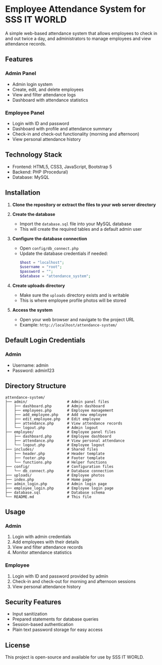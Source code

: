 # Employee Attendance System for SSS IT WORLD

A simple web-based attendance system that allows employees to check in and out twice a day, and administrators to manage employees and view attendance records.

## Features

### Admin Panel
- Admin login system
- Create, edit, and delete employees
- View and filter attendance logs
- Dashboard with attendance statistics

### Employee Panel
- Login with ID and password
- Dashboard with profile and attendance summary
- Check-in and check-out functionality (morning and afternoon)
- View personal attendance history

## Technology Stack
- Frontend: HTML5, CSS3, JavaScript, Bootstrap 5
- Backend: PHP (Procedural)
- Database: MySQL

## Installation

1. **Clone the repository or extract the files to your web server directory**

2. **Create the database**
   - Import the `database.sql` file into your MySQL database
   - This will create the required tables and a default admin user

3. **Configure the database connection**
   - Open `config/db_connect.php`
   - Update the database credentials if needed:
     ```php
     $host = "localhost";
     $username = "root";
     $password = "";
     $database = "attendance_system";
     ```

4. **Create uploads directory**
   - Make sure the `uploads` directory exists and is writable
   - This is where employee profile photos will be stored

5. **Access the system**
   - Open your web browser and navigate to the project URL
   - Example: `http://localhost/attendance-system/`

## Default Login Credentials

### Admin
- Username: admin
- Password: admin123

## Directory Structure

```
attendance-system/
├── admin/                  # Admin panel files
│   ├── dashboard.php       # Admin dashboard
│   ├── employees.php       # Employee management
│   ├── add_employee.php    # Add new employee
│   ├── edit_employee.php   # Edit employee
│   ├── attendance.php      # View attendance records
│   └── logout.php          # Admin logout
├── employee/               # Employee panel files
│   ├── dashboard.php       # Employee dashboard
│   ├── attendance.php      # View personal attendance
│   └── logout.php          # Employee logout
├── includes/               # Shared files
│   ├── header.php          # Header template
│   ├── footer.php          # Footer template
│   └── functions.php       # Helper functions
├── config/                 # Configuration files
│   └── db_connect.php      # Database connection
├── uploads/                # Employee photos
├── index.php               # Home page
├── admin_login.php         # Admin login page
├── employee_login.php      # Employee login page
├── database.sql            # Database schema
└── README.md               # This file
```

## Usage

### Admin
1. Login with admin credentials
2. Add employees with their details
3. View and filter attendance records
4. Monitor attendance statistics

### Employee
1. Login with ID and password provided by admin
2. Check-in and check-out for morning and afternoon sessions
3. View personal attendance history

## Security Features
- Input sanitization
- Prepared statements for database queries
- Session-based authentication
- Plain text password storage for easy access

## License
This project is open-source and available for use by SSS IT WORLD. 